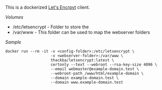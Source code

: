 This is a dockerized [Let's Encrpyt](https://letsencrypt.org/) client.

*Volumes*

- /etc/letsencrypt - Folder to store the 
- /var/www - This folder can be used to map the webserver folders

*Sample*

```
docker run --rm -it -v <config-folder>:/etc/letsencrypt \
                    -v <webserver-folder>:/var/www \
                    thackba/letsencrypt:latest \
                    certonly --text --webroot --rsa-key-size 4096 \
                    --email webmaster@example-domain.test \
                    --webroot-path /www/html/example-domain \
                    --domain example-domain.test \
                    --domain www.example-domain.test
```
